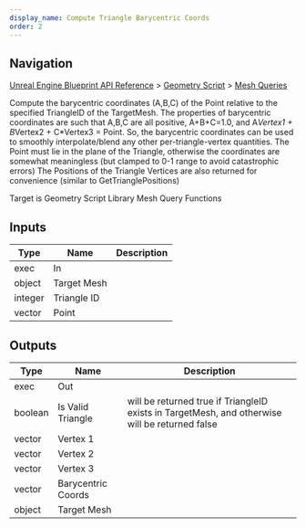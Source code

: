 ```yaml
---
display_name: Compute Triangle Barycentric Coords
order: 2
---
```

## Navigation

[Unreal Engine Blueprint API Reference](https://dev.epicgames.com/documentation/en-us/unreal-engine/BlueprintAPI) > [Geometry Script](https://dev.epicgames.com/documentation/en-us/unreal-engine/BlueprintAPI/GeometryScript) > [Mesh Queries](https://dev.epicgames.com/documentation/en-us/unreal-engine/BlueprintAPI/GeometryScript/MeshQueries)

Compute the barycentric coordinates (A,B,C) of the Point relative to the specified TriangleID of the TargetMesh.
The properties of barycentric coordinates are such that A,B,C are all positive, A+B+C=1.0, and A*Vertex1 + B*Vertex2 + C\*Vertex3 = Point.
So, the barycentric coordinates can be used to smoothly interpolate/blend any other per-triangle-vertex quantities.
The Point must lie in the plane of the Triangle, otherwise the coordinates are somewhat meaningless (but clamped to 0-1 range to avoid catastrophic errors)
The Positions of the Triangle Vertices are also returned for convenience (similar to GetTrianglePositions)

Target is Geometry Script Library Mesh Query Functions

## Inputs

| Type | Name | Description |
| --- | --- | --- |
| exec | In |  |
| object | Target Mesh |  |
| integer | Triangle ID |  |
| vector | Point |  |

## Outputs

| Type | Name | Description |
| --- | --- | --- |
| exec | Out |  |
| boolean | Is Valid Triangle | will be returned true if TriangleID exists in TargetMesh, and otherwise will be returned false |
| vector | Vertex 1 |  |
| vector | Vertex 2 |  |
| vector | Vertex 3 |  |
| vector | Barycentric Coords |  |
| object | Target Mesh |  |
